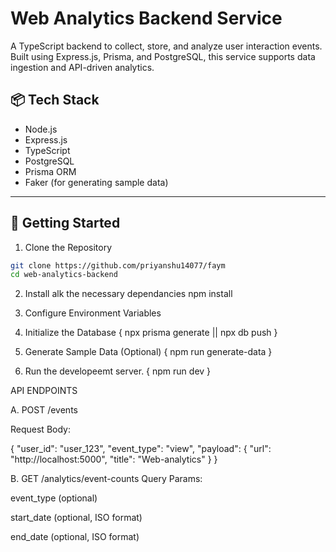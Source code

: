 # Web Analytics Backend Service

A TypeScript backend to collect, store, and analyze user interaction events. Built using Express.js, Prisma, and PostgreSQL, this service supports data ingestion and API-driven analytics.

## 📦 Tech Stack

- Node.js
- Express.js
- TypeScript
- PostgreSQL
- Prisma ORM
- Faker (for generating sample data)

---

## 🚀 Getting Started

1. Clone the Repository

```bash
git clone https://github.com/priyanshu14077/faym
cd web-analytics-backend
```
2. Install alk the necessary dependancies
npm install

3. Configure Environment Variables
4. Initialize the Database
{ npx prisma generate || npx db push }
5. Generate Sample Data (Optional)
   { npm run generate-data }

6. Run the developeemt server.
{ npm run dev }

API ENDPOINTS 

A. POST /events

Request Body:

{
  "user_id": "user_123",
  "event_type": "view",
  "payload": {
    "url": "http://localhost:5000",
    "title": "Web-analytics"
  }
}

B. GET /analytics/event-counts
Query Params:

event_type (optional)

start_date (optional, ISO format)

end_date (optional, ISO format)


